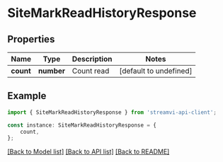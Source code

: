 # SiteMarkReadHistoryResponse


## Properties

Name | Type | Description | Notes
------------ | ------------- | ------------- | -------------
**count** | **number** | Count read | [default to undefined]

## Example

```typescript
import { SiteMarkReadHistoryResponse } from 'streamvi-api-client';

const instance: SiteMarkReadHistoryResponse = {
    count,
};
```

[[Back to Model list]](../README.md#documentation-for-models) [[Back to API list]](../README.md#documentation-for-api-endpoints) [[Back to README]](../README.md)
